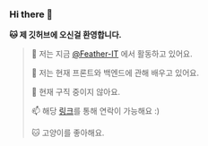 ### Hi there 👋

**🐱 제 깃허브에 오신걸 환영합니다.**
 > 🔭 저는 지금 [@Feather-IT](https://www.github.com/Feather-IT) 에서 활동하고 있어요.
> 
 >  🌱 저는 현재 프론트와 백엔드에 관해 배우고 있어요.
> 
 >  🚫 현재 구직 중이지 않아요.
> 
 > 📫 해당 [링크](https://litt.ly/wh3nilvyou)를 통해 연락이 가능해요 :)
>
 > 🐱 고양이를 좋아해요.
<!--START_SECTION:waka-->
<!--END_SECTION:waka-->

